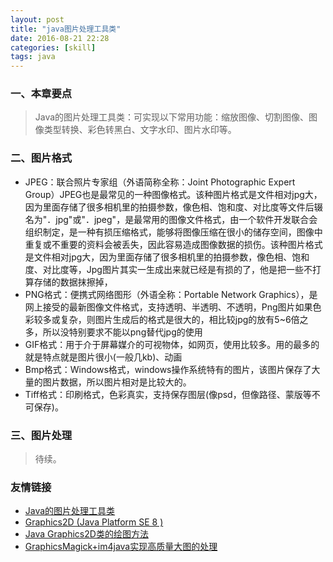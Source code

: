 ```yaml
---
layout: post
title: "java图片处理工具类"
date: 2016-08-21 22:28
categories: [skill]
tags: java
---
```


### 一、本章要点

> Java的图片处理工具类：可实现以下常用功能：缩放图像、切割图像、图像类型转换、彩色转黑白、文字水印、图片水印等。

### 二、图片格式

- JPEG：联合照片专家组（外语简称全称：Joint Photographic Expert Group）JPEG也是最常见的一种图像格式。该种图片格式是文件相对jpg大，因为里面存储了很多相机里的拍摄参数，像色相、饱和度、对比度等文件后辍名为"．jpg"或"．jpeg"，是最常用的图像文件格式，由一个软件开发联合会组织制定，是一种有损压缩格式，能够将图像压缩在很小的储存空间，图像中重复或不重要的资料会被丢失，因此容易造成图像数据的损伤。该种图片格式是文件相对jpg大，因为里面存储了很多相机里的拍摄参数，像色相、饱和度、对比度等，Jpg图片其实一生成出来就已经是有损的了，他是把一些不打算存储的数据抹擦掉，
- PNG格式：便携式网络图形（外语全称：Portable Network Graphics），是网上接受的最新图像文件格式，支持透明、半透明、不透明，Png图片如果色彩较多或复杂，则图片生成后的格式是很大的，相比较jpg的放有5~6倍之多，所以没特别要求不能以png替代jpg的使用
- GIF格式：用于介于屏幕媒介的可视物体，如网页，使用比较多。用的最多的就是特点就是图片很小(一般几kb)、动画
- Bmp格式：Windows格式，windows操作系统特有的图片，该图片保存了大量的图片数据，所以图片相对是比较大的。
- Tiff格式：印刷格式，色彩真实，支持保存图层(像psd，但像路径、蒙版等不可保存)。

### 三、图片处理

> 待续。

### 友情链接
* [Java的图片处理工具类](http://www.cnblogs.com/liyunqi007/archive/2011/11/23/2260052.html)
* [Graphics2D (Java Platform SE 8 )](https://docs.oracle.com/javase/8/docs/api/java/awt/Graphics2D.html)
* [Java Graphics2D类的绘图方法](http://www.weixueyuan.net/view/6074.html)
* [GraphicsMagick+im4java实现高质量大图的处理](http://www.open-open.com/lib/view/open1355754261963.html)
